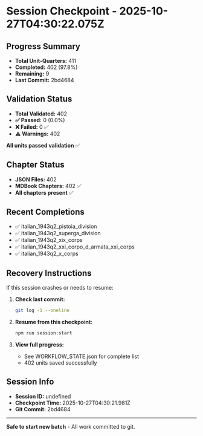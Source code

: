 # Session Checkpoint - 2025-10-27T04:30:22.075Z

## Progress Summary

- **Total Unit-Quarters:** 411
- **Completed:** 402 (97.8%)
- **Remaining:** 9
- **Last Commit:** 2bd4684

## Validation Status

- **Total Validated:** 402
- **✅ Passed:** 0 (0.0%)
- **❌ Failed:** 0 ✅
- **⚠️ Warnings:** 402

**All units passed validation** ✅

## Chapter Status

- **JSON Files:** 402
- **MDBook Chapters:** 402 ✅
- **All chapters present** ✅

## Recent Completions

- ✅ italian_1943q2_pistoia_division
- ✅ italian_1943q2_superga_division
- ✅ italian_1943q2_xix_corps
- ✅ italian_1943q2_xxi_corpo_d_armata_xxi_corps
- ✅ italian_1943q2_x_corps

## Recovery Instructions

If this session crashes or needs to resume:

1. **Check last commit:**
   ```bash
   git log -1 --oneline
   ```

2. **Resume from this checkpoint:**
   ```bash
   npm run session:start
   ```

3. **View full progress:**
   - See WORKFLOW_STATE.json for complete list
   - 402 units saved successfully

## Session Info

- **Session ID:** undefined
- **Checkpoint Time:** 2025-10-27T04:30:21.981Z
- **Git Commit:** 2bd4684

---

**Safe to start new batch** - All work committed to git.
